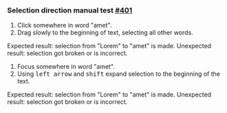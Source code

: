 ### Selection direction manual test [#401](https://github.com/ckeditor/ckeditor5-engine/issues/401)

1. Click somewhere in word "amet".
2. Drag slowly to the beginning of text, selecting all other words.

Expected result: selection from "Lorem" to "amet" is made.
Unexpected result: selection got broken or is incorrect.

1. Focus somewhere in word "amet".
2. Using <kbd>left arrow</kbd> and <kbd>shift</kbd> expand selection to the beginning of the text.

Expected result: selection from "Lorem" to "amet" is made.
Unexpected result: selection got broken or is incorrect.
